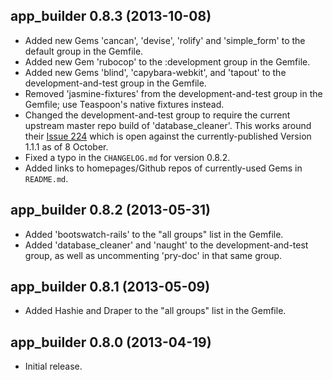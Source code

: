 
## app_builder 0.8.3 (2013-10-08)
  * Added new Gems 'cancan', 'devise', 'rolify' and 'simple_form' to the default group in the Gemfile.
  * Added new Gem 'rubocop' to the :development group in the Gemfile.
  * Added new Gems 'blind', 'capybara-webkit', and 'tapout' to the development-and-test group in the Gemfile.
  * Removed 'jasmine-fixtures' from the development-and-test group in the Gemfile; use Teaspoon's native fixtures instead.
  * Changed the development-and-test group to require the current upstream master repo build of 'database_cleaner'. This works around their [Issue 224](https://github.com/bmabey/database_cleaner/issues/224) which is open against the currently-published Version 1.1.1 as of 8 October.
  * Fixed a typo in the `CHANGELOG.md` for version 0.8.2.
  * Added links to homepages/Github repos of currently-used Gems in `README.md`.

## app_builder 0.8.2 (2013-05-31)

  * Added 'bootswatch-rails' to the "all groups" list in the Gemfile.
  * Added 'database_cleaner' and 'naught' to the development-and-test group, as well as uncommenting 'pry-doc' in that same group.

## app_builder 0.8.1 (2013-05-09)

  * Added Hashie and Draper to the "all groups" list in the Gemfile.

## app_builder 0.8.0 (2013-04-19)

  * Initial release.

